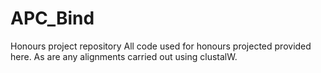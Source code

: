 # APC_Bind

Honours project repository
All code used for honours projected provided here. As are any alignments carried out using clustalW.
